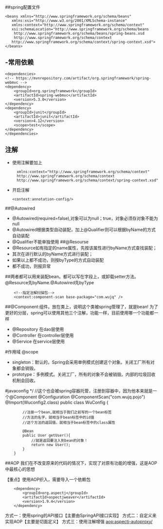 ##spring配置文件


    <beans xmlns="http://www.springframework.org/schema/beans"
       xmlns:xsi="http://www.w3.org/2001/XMLSchema-instance"
       xmlns:context="http://www.springframework.org/schema/context"
       xsi:schemaLocation="http://www.springframework.org/schema/beans
        http://www.springframework.org/schema/beans/spring-beans.xsd
        http://www.springframework.org/schema/context
       http://www.springframework.org/schema/context/spring-context.xsd">
    </beans>

-常用依赖
-
    <dependencies>
    <!-- https://mvnrepository.com/artifact/org.springframework/spring-webmvc -->
    <dependency>
        <groupId>org.springframework</groupId>
        <artifactId>spring-webmvc</artifactId>
        <version>5.3.0</version>
    </dependency>
    <dependency>
        <groupId>junit</groupId>
        <artifactId>junit</artifactId>
        <version>4.12</version>
        <scope>test</scope>
    </dependency>
    </dependencies>

注解
-
- 使用注解要加上
  
        xmlns:context="http://www.springframework.org/schema/context"
        http://www.springframework.org/schema/context
        http://www.springframework.org/schema/context/spring-context.xsd"
-   开启注解
    
        <context:annotation-config/>
  
##@Autowired  
- @Autowired(required=false),对象可以为null；true，对象必须存对象不能为null
- @Autowired根据类型自动装配，加上@Qualifier则可以根据byName的方式自动装配
- @Qualifier不能单独使用
##@Resourse
- @Resource如有指定的name属性，先按该属性进行byName方式查找装配；
- 其次在进行默认的byName方式进行装配；
- 如果以上都不成功，则按byType的方式自动装配
- 都不成功，则报异常

##两者都可以用来装配bean。都可以写在字段上，或卸载setter方法。@Resource先byName.@Autowired先byType

        <!--指定注解扫描包-->
        <context:component-scan base-package="com.wujq" />
##@Component:组件。放在类上，说明这个类被spring管理了，就是bean!
为了更好的分层，spring可以使用其他三个注解，功能一样，目前使用哪一个功能都一样
- @Repository 在dao层使用
- @Controller 在controller层使用
- @Service 在service层使用

#作用域
@scope
- singleton：默认的，Spring会采用单例模式创建这个对象。关闭工厂所有对象都会销毁。
- prototype：多例模式。关闭工厂，所有的对象不会被销毁。内部的垃圾回收机制会回收。

#javaconfig
        */ //这个也会被spring容器托管，注册到容器中，因为他本来就是一个@Component
        @Configuration
        @ComponentScan("com.wujq.pojo")
        @Import(Wuconfig2.class)
        public class WuConfig {
        
            //注册一个bean,就相当于我们之前写的一个bean标签
            //方法的名字，就相当于bean标签中的id值
            //这个方法的返回值，就相当于bean标签中的class属性
        
            @Bean
            public User getUser(){
                //就是返回要注入到bean的对象！
                return new User();
            }
        }
##AOP
我们在不改变原来的代码的情况下，实现了对原有功能的增强，这是AOP中最核心的思想

【重点】使用AOP织入，需要导入一个依赖包

        <dependency>
            <groupId>org.aspectj</groupId>
            <artifactId>aspectjweaver</artifactId>
            <version>1.9.4</version>
        </dependency>

方式一：使用spring的API接口【主要由SpringAPI接口实现】
方式二：自定义来实现AOP【主要是切面定义】
方式三：使用注解增强
            <!--开始注解支持-->
            <aop:aspectj-autoproxy/>